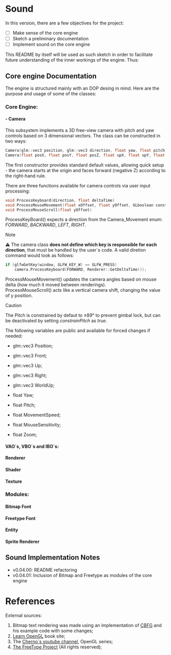 # Sound
In this version, there are a few objectives for the project:
- [ ] Make sense of the core engine
- [ ] Sketch a preliminary documentation
- [ ] Implement sound on the core engine

This README by itself will be used as such sketch in order to facilitate future understanding of the inner workings of the engine. Thus:

## Core engine Documentation
The engine is structured mainly with an DOP desing in mind.
Here are the purpose and usage of some of the classes:

### Core Engine:
#### - Camera
This subsystem implements a 3D free-view camera with pitch and yaw controls based on 3 dimensional vectors. The class can be constructed in two ways:

```C++
Camera(glm::vec3 position, glm::vec3 direction, float yaw, float pitch)
Camera(float posX, float posY, float posZ, float upX, float upY, float upZ, float yaw, float pitch)
```

The first constructor provides standard default values, allowing quick setup - the camera starts at the origin and faces forward (negative Z) according to the right-hand rule.

There are three functions available for camera controls via user input processing:

```C++
void ProcessKeyboard(direction, float deltaTime)
void ProcessMouseMovement(float xOffset, float yOffset, GLboolean constrainPitch)
void ProcessMouseScroll(float yOffset)
```

ProcessKeyBoard() expects a direction from the Camera_Movement enum: *FORWARD*, *BACKWARD*, *LEFT*, *RIGHT*.

>[!NOTE]
>:warning: The camera class __does not define which key is responsible for each direction__, that must be handled by the user´s code. A valid diretion command would look as follows:

```C++
if (glfwGetKey(window, GLFW_KEY_W) == GLFW_PRESS)
	camera.ProcessKeyboard(FORWARD, Renderer::GetDeltaTime());
```

ProcessMouseMovement() updates the camera angles based on mouse delta (how much it moved between renderings).\
ProcessMouseScroll() acts like a vertical camera shift, changing the value of y position.
>[!CAUTION]
>The Pitch is constrained by defaut to ±89° to prevent gimbal lock, but can be deactivated by setting *constrainPitch* as *true*.

The following variables are public and available for forced changes if needed:
- glm::vec3 Position;
- glm::vec3 Front;
- glm::vec3 Up;
- glm::vec3 Right;
- glm::vec3 WorldUp;

- float Yaw;
- float Pitch;

- float MovementSpeed;
- float MouseSensitivity;
- float Zoom;

#### VAO´s, VBO´s and IBO´s:
#### Renderer
#### Shader
#### Texture

### Modules:
#### Bitmap Font
#### Freetype Font
#### Entity
#### Sprite Renderer

## Sound Implementation Notes
- v0.04.00: README refactoring
- v0.04.01: Inclusion of Bitmap and Freetype as modules of the core engine

# References
External sources:
1. Bitmap text rendering was made using an implementation of [CBFG](https://github.com/CodeheadUK/CBFG) and his example code with some changes;
2. [Learn OpenGL](https://learnopengl.com/) book site;
3. The [Cherno`s youtube channel](https://www.youtube.com/channel/UCQ-W1KE9EYfdxhL6S4twUNw), OpenGL series;
4. [The FreeType Project](https://freetype.org/) (All rights reserved);